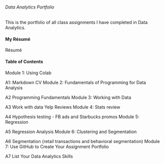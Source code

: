 ###### Data Analytics Portfolio

This is the portfolio of all class assignments I have completed in Data Analytics.

#### My Résumé
Résumé
#### Table of Contents
Module 1: Using Colab

A1: Markdown CV
Module 2: Fundamentals of Programming for Data Analysis

A2 Programming Fundamentals
Module 3: Working with Data

A3 Work with data Yelp Reviews
Module 4: Stats review

A4 Hypothesis testing - FB ads and Starbucks promos
Module 5: Regression

A5 Regression Analysis
Module 6: Clustering and Segmentation

A6 Segmentation (retail transactions and behavioral segmentation)
Module 7: Use GitHub to Create Your Assignment Portfolio

A7 List Your Data Analytics Skills
